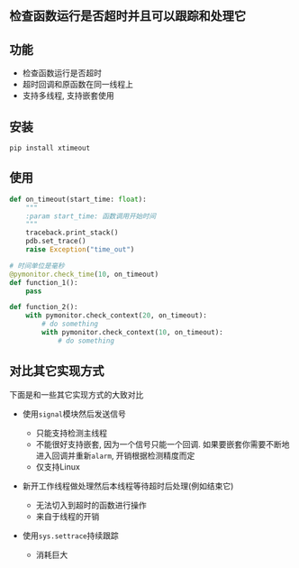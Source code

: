 ## 检查函数运行是否超时并且可以跟踪和处理它

## 功能
* 检查函数运行是否超时
* 超时回调和原函数在同一线程上
* 支持多线程, 支持嵌套使用

## 安装
```
pip install xtimeout
```

## 使用
```python
def on_timeout(start_time: float):
    """
    :param start_time: 函数调用开始时间
    """
    traceback.print_stack()
    pdb.set_trace()
    raise Exception("time_out")

# 时间单位是毫秒
@pymonitor.check_time(10, on_timeout)
def function_1():
    pass

def function_2():
    with pymonitor.check_context(20, on_timeout):
        # do something
        with pymonitor.check_context(10, on_timeout):
            # do something
```

## 对比其它实现方式
下面是和一些其它实现方式的大致对比

* 使用`signal`模块然后发送信号
    - 只能支持检测主线程
    - 不能很好支持嵌套, 因为一个信号只能一个回调. 如果要嵌套你需要不断地进入回调并重新`alarm`, 开销根据检测精度而定
    - 仅支持Linux

* 新开工作线程做处理然后本线程等待超时后处理(例如结束它)
    - 无法切入到超时的函数进行操作
    - 来自于线程的开销

* 使用`sys.settrace`持续跟踪
    - 消耗巨大
